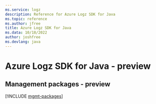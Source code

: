 ```yaml
---
ms.service: logz
description: Reference for Azure Logz SDK for Java
ms.topic: reference
ms.author: jfree
title: Azure Logz SDK for Java
ms.data: 10/18/2022
author: joshfree
ms.devlang: java
---
```

# Azure Logz SDK for Java - preview

## Management packages - preview
[!INCLUDE [mgmt-packages](logz-mgmt-index.md)]